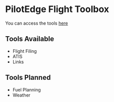 # PilotEdge Flight Toolbox
You can access the tools [here](https://thecoolblackcat.github.io/flight-toolbox/)

## Tools Available
* Flight Filing
* ATIS
* Links

## Tools Planned
* Fuel Planning
* Weather